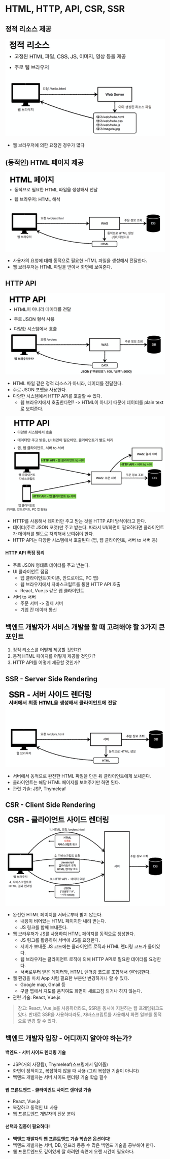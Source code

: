 # HTML, HTTP, API, CSR, SSR

## 정적 리소스 제공
![](스크린샷%202022-05-17%20오후%204.57.25.png)
- 웹 브라우저에 의한 요청인 경우가 많다


## (동적인) HTML 페이지 제공
![](스크린샷%202022-05-17%20오후%204.58.18.png)
- 사용자의 요청에 대해 동적으로 필요한 HTML 파일을 생성해서 전달한다.
- 웹 브라우저는 HTML 파일을 받아서 화면에 보여준다.


## HTTP API
![](스크린샷%202022-05-17%20오후%204.59.44.png)
- HTML 파일 같은 정적 리소스가 아니라, 데이터를 전달한다.
- 주로 JSON 포맷을 사용한다.
- 다양한 시스템에서 HTTP API를 호출할 수 있다.
	- 웹 브라우저에서 호출한다면? -> HTML이 아니기 때문에 데이터를 plain text로 보여준다.

![](스크린샷%202022-05-17%20오후%205.02.22.png)
- HTTP를 사용해서 데이터만 주고 받는 것을 HTTP API 방식이라고 한다.
- 데이터(주로 JSON 포맷)만 주고 받는다. 따라서 UI/화면이 필요하다면 클라이언트가 데이터를 별도로 처리해서 보여줘야 한다.
- HTTP API는 다양한 시스템에서 호출된다 (앱, 웹 클라이언트, 서버 to 서버 등)

#### HTTP API 특징 정리
- 주로 JSON 형태로 데이터를 주고 받는다.
- UI 클라이언트 접점
	- 앱 클라이언트(아이폰, 안드로이드, PC 앱)
	- 웹 브라우저에서 자바스크립트를 통한 HTTP API 호출
	- React, Vue.js 같은 웹 클라이언트
- 서버 to 서버
	- 주문 서버 -> 결제 서버
	- 기업 간 데이터 통신


## 백엔드 개발자가 서비스 개발을 할 때 고려해야 할 3가지 큰 포인트
1. 정적 리소스를 어떻게 제공할 것인가?
2. 동적 HTML 페이지를 어떻게 제공할 것인가?
3. HTTP API를 어떻게 제공할 것인가?


## SSR - Server Side Rendering
![](스크린샷%202022-05-17%20오후%205.11.05.png)
- 서버에서 동적으로 완전한 HTML 파일을 만든 뒤 클라이언트에게 보내준다.
- 클라이언트는 해당 HTML 페이지를 보여주기만 하면 된다.
- 관련 기술: JSP, Thymeleaf

## CSR - Client Side Rendering
![](스크린샷%202022-05-17%20오후%205.12.45.png)
- 완전한 HTML 페이지를 서버로부터 받지 않는다.
	- 내용이 비어있는 HTML 페이지만 내려 받는다.
	- JS 링크를 함께 보내준다.
- 웹 브라우저가 JS를 사용하여 HTML 페이지를 동적으로 생성한다.
	- JS 링크를 활용하여 서버에 JS를 요청한다.
	- 서버가 보내준 JS 코드에는 클라이언트 로직과 HTML 렌더링 코드가 들어있다.
	- 웹 브라우저는 클라이언트 로직에 의해 HTTP API로  필요한 데이터를 요청한다.
	- 서버로부터 받은 데이터와, HTML 렌더링 코드를 조합해서 렌더링한다.
- 웹 환경을 마치 App 처럼 필요한 부분만 변경하거나 할 수 있다.
	- Google map, Gmail 등
	- 구글 맵에서 지도를 움직여도 화면이 새로고침 되거나 하지 않는다.
- 관련 기술: React, Vue.js

>참고: React, Vue.js를 사용하더라도, SSR을 동시에 지원하는 웹 프레임워크도 있다. 반대로 SSR을 사용하더라도, 자바스크립트를 사용해서 화면 일부를 동적으로 변경 할 수 있다.


## 백엔드 개발자 입장 - 어디까지 알아야 하는가?
#### 백엔드 - 서버 사이드 렌더링 기술
- JSP(거의 사장됨), Thymeleaf(스프링에서 밀어줌)
- 화면이 정적이고, 복잡하지 않을 때 사용 (그리 복잡한 기술이 아니다)
- 백엔드 개발자는 서버 사이드 렌더링 기술 학습 필수

#### 웹 프론트엔드 - 클라이언트 사이드 렌더링 기술
- React, Vue.js
- 복잡하고 동적인 UI 사용
- 웹 프론트엔드 개발자의 전문 분야

#### 선택과 집중이 필요하다!
- **백엔드 개발자의 웹 프론트엔드 기술 학습은 옵션이다!**
- 백엔드 개발자는 서버, DB, 인프라 등등 수 많은 백엔드 기술을 공부해야 한다.
- 웹 프론트엔드도 깊이있게 잘 하려면 숙련에 오랜 시간이 필요하다.